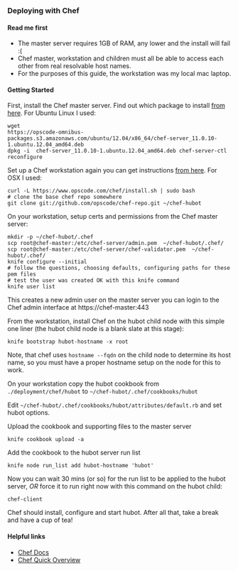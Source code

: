 ### Deploying with Chef

#### Read me first

* The master server requires 1GB of RAM, any lower and the install will fail :(
* Chef master, workstation and children must all be able to access each other
  from real resolvable host names.
* For the purposes of this guide, the workstation was my local mac laptop.

#### Getting Started

First, install the Chef master server. Find out which package to install [from
  here](http://www.getchef.com/chef/install/). For Ubuntu Linux I used:

    wget
    https://opscode-omnibus-packages.s3.amazonaws.com/ubuntu/12.04/x86_64/chef-server_11.0.10-1.ubuntu.12.04_amd64.deb
    dpkg -i  chef-server_11.0.10-1.ubuntu.12.04_amd64.deb chef-server-ctl
    reconfigure

Set up a Chef workstation again you can get instructions [from
here](http://www.getchef.com/chef/install/). For OSX I used:

    curl -L https://www.opscode.com/chef/install.sh | sudo bash
    # clone the base chef repo somewhere
    git clone git://github.com/opscode/chef-repo.git ~/chef-hubot

On your workstation, setup certs and permissions from the Chef master server:

    mkdir -p ~/chef-hubot/.chef
    scp root@chef-master:/etc/chef-server/admin.pem  ~/chef-hubot/.chef/
    scp root@chef-master:/etc/chef-server/chef-validator.pem  ~/chef-hubot/.chef/
    knife configure --initial
    # follow the questions, choosing defaults, configuring paths for these pem files
    # test the user was created OK with this knife command
    knife user list

This creates a new admin user on the master server you can login to the Chef
admin interface at https://chef-master:443

From the workstation, install Chef on the hubot child node with this simple one liner (the hubot child node is a blank slate at this stage):

    knife bootstrap hubot-hostname -x root

Note, that chef uses `hostname --fqdn` on the child node to determine its host name, so you must have a proper hostname setup on the node for this to work.

On your workstation copy the hubot cookbook from `./deployment/chef/hubot` to `~/chef-hubot/.chef/cookbooks/hubot`

Edit `~/chef-hubot/.chef/cookbooks/hubot/attributes/default.rb` and set hubot options.

Upload the cookbook and supporting files to the master server

    knife cookbook upload -a

Add the cookbook to the hubot server run list

    knife node run_list add hubot-hostname 'hubot'

Now you can wait 30 mins (or so) for the run list to be applied to the hubot
server, _OR_ force it to run right now with this command on the hubot child:

    chef-client

Chef should install, configure and start hubot.  After all that, take a break and have a cup of tea!

#### Helpful links

* [Chef Docs](http://docs.opscode.com)
* [Chef Quick Overview](http://docs.opscode.com/chef_quick_overview.html)
